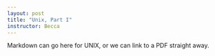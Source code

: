 ```yaml
---
layout: post
title: "Unix, Part I"
instructor: Becca
---
```


Markdown can go here for UNIX, or we can link to a PDF straight away.